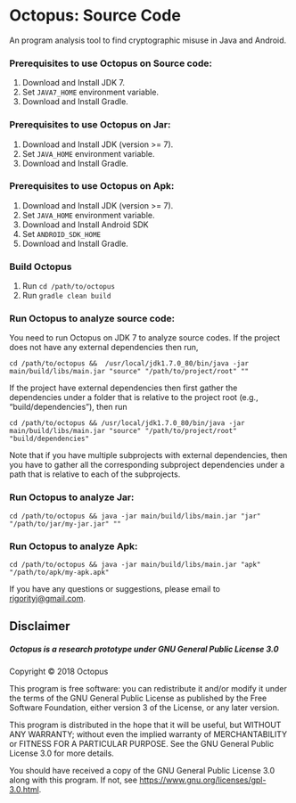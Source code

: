 # Octopus: Source Code

An program analysis tool to find cryptographic misuse in Java and Android.

### Prerequisites to use Octopus on Source code:

1. Download and Install JDK 7.
2. Set `JAVA7_HOME` environment variable.
3. Download and Install Gradle.

### Prerequisites to use Octopus on Jar:

1. Download and Install JDK (version >= 7).
2. Set `JAVA_HOME` environment variable.
3. Download and Install Gradle.

### Prerequisites to use Octopus on Apk:

1. Download and Install JDK (version >= 7).
2. Set `JAVA_HOME` environment variable.
3. Download and Install Android SDK
4. Set `ANDROID_SDK_HOME`
5. Download and Install Gradle.

### Build Octopus
1. Run `cd /path/to/octopus`
2. Run `gradle clean build`

### Run Octopus to analyze source code:

You need to run Octopus on JDK 7 to analyze source codes. If the project does not have any external dependencies then run,
     
`cd /path/to/octopus &&  /usr/local/jdk1.7.0_80/bin/java -jar main/build/libs/main.jar "source" "/path/to/project/root" ""`

If the project have external dependencies then first gather the dependencies under a folder that is relative to the project root (e.g., “build/dependencies”), then run

`cd /path/to/octopus && /usr/local/jdk1.7.0_80/bin/java -jar main/build/libs/main.jar "source" "/path/to/project/root" "build/dependencies"`

Note that if you have multiple subprojects with external dependencies, then you have to gather all the corresponding subproject dependencies under a path that is relative to each of the subprojects.

### Run Octopus to analyze Jar:

`cd /path/to/octopus && java -jar main/build/libs/main.jar "jar" "/path/to/jar/my-jar.jar" ""`

### Run Octopus to analyze Apk:

`cd /path/to/octopus && java -jar main/build/libs/main.jar "apk" "/path/to/apk/my-apk.apk" `

If you have any questions or suggestions, please email to rigorityj@gmail.com.

## Disclaimer

##### Octopus is a research prototype under GNU General Public License 3.0

 Copyright © 2018 Octopus

 This program is free software: you can redistribute it and/or modify it under the terms of the GNU General Public License as published by the Free Software Foundation, either version 3 of the License, or any later version.
 
 This program is distributed in the hope that it will be useful, but WITHOUT ANY WARRANTY; without even the implied warranty of MERCHANTABILITY or FITNESS FOR A PARTICULAR PURPOSE.  See the GNU General Public License 3.0 for more details.
 
 You should have received a copy of the GNU General Public License 3.0 along with this program.  If not, see <https://www.gnu.org/licenses/gpl-3.0.html>.


